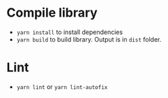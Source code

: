 # Compile library
- `yarn install` to install dependencies
- `yarn build` to build library. Output is in `dist` folder.

# Lint
- `yarn lint` or `yarn lint-autofix`